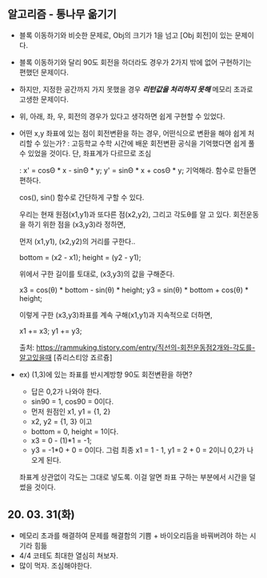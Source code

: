 ## 알고리즘 - 통나무 옮기기

 - 블록 이동하기와 비슷한 문제로, Obj의 크기가 1을 넘고 [Obj 회전]이 있는 문제이다.
 - 블록 이동하기와 달리 90도 회전을 하더라도 경우가 2가지 밖에 없어 구현하기는 편했던 문제이다.
 - 하지만, 지정한 공간까지 가지 못했을 경우 ***리턴값을 처리하지 못해*** 메모리 초과로 고생한 문제이다.
 - 위, 아래, 좌, 우, 회전의 경우가 있다고 생각하면 쉽게 구현할 수 있었다.
 
 - 어떤 x,y 좌표에 있는 점이 회전변환을 하는 경우, 어떤식으로 변환을 해야 쉽게 처리할 수 있는가?
    : 고등학교 수학 시간에 배운 회전변환 공식을 기억했다면 쉽게 풀 수 있었을 것이다.
     단, 좌표계가 다르므로 조심
     
    : x' = cosΘ * x - sinΘ * y;
      y' = sinΘ * x + cosΘ * y; 기억해라. 함수로 만들면 편하다.

    cos(), sin() 함수로 간단하게 구할 수 있다. 

    우리는 현재 원점(x1,y1)과 또다른 점(x2,y2), 그리고 각도θ를 알 고 있다. 
    회전운동을 하기 위한 점을 (x3,y3)라 정하면, 

    먼저 (x1,y1), (x2,y2)의 거리를 구한다.. 

    bottom = (x2 - x1); 
    height = (y2 - y1); 

    위에서 구한 길이를 토대로, (x3,y3)의 값을 구해준다. 

    x3 = cos(θ) * bottom - sin(θ) * height; 
    y3 = sin(θ) * bottom + cos(θ) * height; 

    이렇게 구한 (x3,y3)좌표를 계속 구해(x1,y1)과 지속적으로 더하면, 

    x1 += x3; 
    y1 += y3; 

    출처: https://rammuking.tistory.com/entry/직선의-회전운동점2개와-각도를-알고있을때 [쥬리스티앙 죠르즁]
    

 - ex) (1,3)에 있는 좌표를 반시계방향 90도 회전변환을 하면?
     - 답은 0,2가 나와야 한다.
     - sin90 = 1, cos90 = 0이다.
     - 먼저 원점인 x1, y1 = {1, 2}
     - x2, y2 = {1, 3} 이고 
     - bottom = 0, height = 1이다.
     - x3 = 0 - (1)*1 = -1;
     - y3 = -1*0 + 0 = 0이다.
     그럼 최종 x1 = 1 - 1, y1 = 2 + 0 = 2이니 0,2가 나오게 된다.

     좌표계 상관없이 각도는 그대로 넣도록.
     이걸 알면 좌표 구하는 부분에서 시간을 덜 썼을 것이다.

## 20. 03. 31(화)
 - 메모리 초과를 해결하여 문제를 해결함의 기쁨 + 바이오리듬을 바꿔버려야 하는 시기라 힘듦
 - 4/4 코테도 최대한 열심히 쳐보자.
 - 많이 먹자. 조심해야한다.
